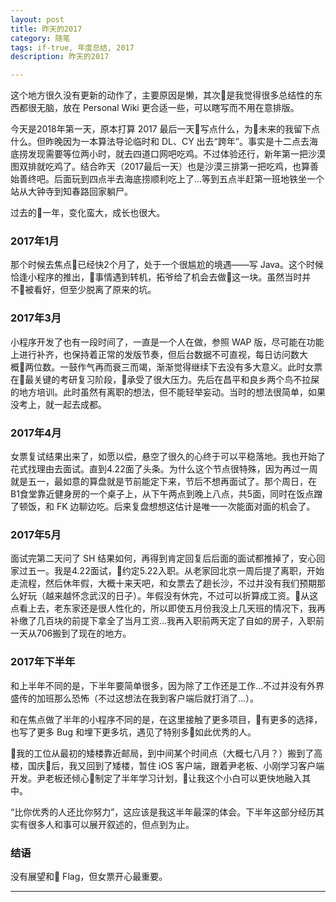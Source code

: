 ```yaml
---
layout: post
title: 昨天的2017
category: 随笔
tags: if-true, 年度总结, 2017
description: 昨天的2017

---
```


这个地方很久没有更新的动作了，主要原因是懒，其次是我觉得很多总结性的东西都很无脑，放在 Personal Wiki 更合适一些，可以瞎写而不用在意排版。

今天是2018年第一天，原本打算 2017 最后一天写点什么，为未来的我留下点什么。但昨晚因为一本算法导论临时和 DL、CY 出去“跨年”。事实是十二点去海底捞发现需要等位两小时，就去四道口网吧吃鸡。不过体验还行，新年第一把沙漠图双排就吃鸡了。结合昨天（2017最后一天）也是沙漠三排第一把吃鸡，也算善始善终吧。后面玩到四点半去海底捞顺利吃上了...等到五点半赶第一班地铁坐一个站从大钟寺到知春路回家躺尸。

过去的一年，变化蛮大，成长也很大。

### 2017年1月

那个时候去焦点已经快2个月了，处于一个很尴尬的境遇——写 Java。这个时候恰逢小程序的推出，事情遇到转机，拓爷给了机会去做这一块。虽然当时并不被看好，但至少脱离了原来的坑。

### 2017年3月

小程序开发了也有一段时间了，一直是一个人在做，参照 WAP 版，尽可能在功能上进行补齐，也保持着正常的发版节奏，但后台数据不可直视，每日访问数大概两位数。一鼓作气再而衰三而竭，渐渐觉得继续下去没有多大意义。此时女票在最关键的考研复习阶段，承受了很大压力。先后在昌平和良乡两个鸟不拉屎的地方培训。此时虽然有离职的想法，但不能轻举妄动。当时的想法很简单，如果没考上，就一起去成都。

### 2017年4月

女票复试结果出来了，如愿以偿，悬空了很久的心终于可以平稳落地。我也开始了花式找理由去面试。直到4.22面了头条。为什么这个节点很特殊，因为再过一周就是五一，最如意的算盘就是节前能定下来，节后不想再面试了。那个周日，在B1食堂靠近健身房的一个桌子上，从下午两点到晚上八点，共5面，同时在饭点蹭了顿饭，和 FK 边聊边吃。后来复盘想想这估计是唯一一次能面对面的机会了。

### 2017年5月

面试完第二天问了 SH 结果如何，再得到肯定回复后后面的面试都推掉了，安心回家过五一。我是4.22面试，约定5.22入职。从老家回北京一周后提了离职，开始走流程，然后休年假，大概十来天吧，和女票去了趟长沙，不过并没有我们预期那么好玩（越来越怀念武汉的日子）。年假没有休完，不过可以折算成工资。从这点看上去，老东家还是很人性化的，所以即使五月份我没上几天班的情况下，我再补缴了几百块的前提下拿全了当月工资...我再入职前两天定了自如的房子，入职前一天从706搬到了现在的地方。

### 2017年下半年

和上半年不同的是，下半年要简单很多，因为除了工作还是工作...不过并没有外界盛传的加班那么恐怖（不过这想法在我到客户端后就打消了...）。

和在焦点做了半年的小程序不同的是，在这里接触了更多项目，有更多的选择，也写了更多 Bug 和埋下更多坑，遇见了特别多如此优秀的人。

我的工位从最初的矮楼靠近邮局，到中间某个时间点（大概七八月？）搬到了高楼，国庆后，我又回到了矮楼，暂住 iOS 客户端，跟着尹老板、小刚学习客户端开发。尹老板还倾心制定了半年学习计划，让我这个小白可以更快地融入其中。

“比你优秀的人还比你努力”，这应该是我这半年最深的体会。下半年这部分经历其实有很多人和事可以展开叙述的，但点到为止。

### 结语

没有展望和 Flag，但女票开心最重要。

---